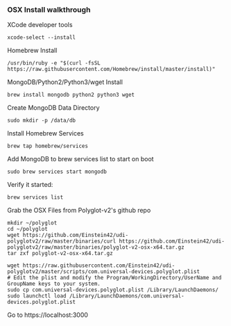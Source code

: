 
### OSX Install walkthrough

XCode developer tools
```
xcode-select --install
```

Homebrew Install
```
/usr/bin/ruby -e "$(curl -fsSL https://raw.githubusercontent.com/Homebrew/install/master/install)"
```

MongoDB/Python2/Python3/wget Install
```
brew install mongodb python2 python3 wget
```

Create MongoDB Data Directory
```
sudo mkdir -p /data/db
```

Install Homebrew Services
```
brew tap homebrew/services
```

Add MongoDB to brew services list to start on boot
```
sudo brew services start mongodb
````

Verify it started:
```
brew services list
```

Grab the OSX Files from Polyglot-v2's github repo
```
mkdir ~/polyglot
cd ~/polyglot
wget https://github.com/Einstein42/udi-polyglotv2/raw/master/binaries/curl https://github.com/Einstein42/udi-polyglotv2/raw/master/binaries/polyglot-v2-osx-x64.tar.gz
tar zxf polyglot-v2-osx-x64.tar.gz

wget https://raw.githubusercontent.com/Einstein42/udi-polyglotv2/master/scripts/com.universal-devices.polyglot.plist
# Edit the plist and modify the Program/WorkingDirectory/UserName and GroupName keys to your system.
sudo cp com.universal-devices.polyglot.plist /Library/LaunchDaemons/
sudo launchctl load /Library/LaunchDaemons/com.universal-devices.polyglot.plist
```

Go to https://localhost:3000
